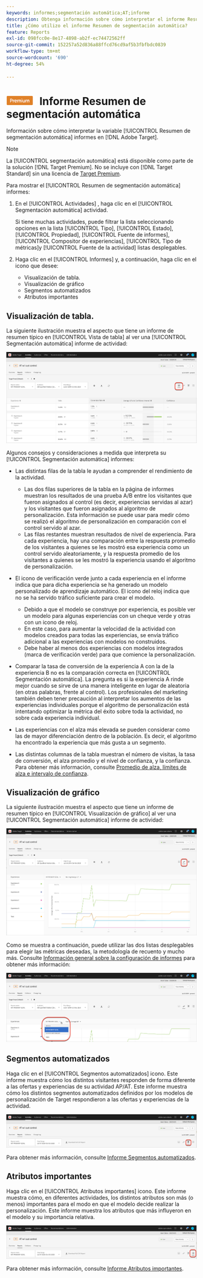 ```yaml
---
keywords: informes;segmentación automática;AT;informe
description: Obtenga información sobre cómo interpretar el informe Resumen de segmentación automática en Adobe Target. Desde este informe puede cambiar a los informes Segmentos automatizados y Atributos importantes.
title: ¿Cómo utilizo el informe Resumen de segmentación automática?
feature: Reports
exl-id: 098fcc0e-8e17-4898-ab2f-ec74472562ff
source-git-commit: 152257a52d836a88ffcd76cd9af5b3fbfbdc0839
workflow-type: tm+mt
source-wordcount: '690'
ht-degree: 54%

---
```


# ![PREMIUM](/help/main/assets/premium.png) Informe Resumen de segmentación automática

Información sobre cómo interpretar la variable [!UICONTROL Resumen de segmentación automática] informes en [!DNL Adobe Target].

>[!NOTE]
>
>La [!UICONTROL segmentación automática] está disponible como parte de la solución [!DNL Target Premium]. No se incluye con [!DNL Target Standard] sin una licencia de [Target Premium](/help/main/c-intro/intro.md#premium).

Para mostrar el [!UICONTROL Resumen de segmentación automática] informes:

1. En el [!UICONTROL Actividades] , haga clic en el [!UICONTROL Segmentación automática] actividad.

   Si tiene muchas actividades, puede filtrar la lista seleccionando opciones en la lista [!UICONTROL Tipo], [!UICONTROL Estado], [!UICONTROL Propiedad], [!UICONTROL Fuente de informes], [!UICONTROL Compositor de experiencias], [!UICONTROL Tipo de métricas]y [!UICONTROL Fuente de la actividad] listas desplegables.

1. Haga clic en el [!UICONTROL Informes] y, a continuación, haga clic en el icono que desee:

   * Visualización de tabla. 
   * Visualización de gráfico
   * Segmentos automatizados
   * Atributos importantes

## Visualización de tabla. 

La siguiente ilustración muestra el aspecto que tiene un informe de resumen típico en [!UICONTROL Vista de tabla] al ver una [!UICONTROL Segmentación automática] informe de actividad:

![Informe de vista de tabla de segmentación automática](/help/main/c-reports/assets/at-table-view.png)

Algunos consejos y consideraciones a medida que interpreta su [!UICONTROL Segmentación automática] informes:

* Las distintas filas de la tabla le ayudan a comprender el rendimiento de la actividad.

   * Las dos filas superiores de la tabla en la página de informes muestran los resultados de una prueba A/B entre los visitantes que fueron asignados al control (es decir, experiencias servidas al azar) y los visitantes que fueron asignados al algoritmo de personalización. Esta información se puede usar para medir cómo se realizó el algoritmo de personalización en comparación con el control servido al azar.
   * Las filas restantes muestran resultados de nivel de experiencia. Para cada experiencia, hay una comparación entre la respuesta promedio de los visitantes a quienes se les mostró esa experiencia como un control servido aleatoriamente, y la respuesta promedio de los visitantes a quienes se les mostró la experiencia usando el algoritmo de personalización.

* El icono de verificación verde junto a cada experiencia en el informe indica que para dicha experiencia se ha generado un modelo personalizado de aprendizaje automático. El icono del reloj indica que no se ha servido tráfico suficiente para crear el modelo.

   * Debido a que el modelo se construye por experiencia, es posible ver un modelo para algunas experiencias con un cheque verde y otras con un icono de reloj.
   * En este caso, para aumentar la velocidad de la actividad con modelos creados para todas las experiencias, se envía tráfico adicional a las experiencias con modelos no construidos.
   * Debe haber al menos dos experiencias con modelos integrados (marca de verificación verde) para que comience la personalización.

* Comparar la tasa de conversión de la experiencia A con la de la experiencia B no es la comparación correcta en [!UICONTROL Segmentación automática]. La pregunta es si la experiencia A rinde mejor cuando se sirve de una manera inteligente en lugar de aleatoria (en otras palabras, frente al control). Los profesionales del marketing también deben tener precaución al interpretar los aumentos de las experiencias individuales porque el algoritmo de personalización está intentando optimizar la métrica del éxito sobre toda la actividad, no sobre cada experiencia individual.
* Las experiencias con el alza más elevada se pueden considerar como las de mayor diferenciación dentro de la población. Es decir, el algoritmo ha encontrado la experiencia que más gusta a un segmento.
* Las distintas columnas de la tabla muestran el número de visitas, la tasa de conversión, el alza promedio y el nivel de confianza, y la confianza. Para obtener más información, consulte [Promedio de alza, límites de alza e intervalo de confianza](/help/main/c-reports/c-report-settings/average-lift-bounds-and-confidence-interval.md).

## Visualización de gráfico

La siguiente ilustración muestra el aspecto que tiene un informe de resumen típico en [!UICONTROL Visualización de gráfico] al ver una [!UICONTROL Segmentación automática] informe de actividad:

![Informe de vista de gráfico de segmentación automática](/help/main/c-reports/assets/at-graph-view.png)

Como se muestra a continuación, puede utilizar las dos listas desplegables para elegir las métricas deseadas, la metodología de recuento y mucho más. Consulte [Información general sobre la configuración de informes](/help/main/c-reports/c-report-settings/report-settings.md) para obtener más información:

![Informe de vista de gráfico de segmentación automática](/help/main/c-reports/assets/at-graph-view-2.png)

## Segmentos automatizados

Haga clic en el [!UICONTROL Segmentos automatizados] icono. Este informe muestra cómo los distintos visitantes responden de forma diferente a las ofertas y experiencias de su actividad AP/AT. Este informe muestra cómo los distintos segmentos automatizados definidos por los modelos de personalización de Target respondieron a las ofertas y experiencias de la actividad.

![Icono de segmentos automatizados](/help/main/c-reports/assets/icon-automated-sements.png)

Para obtener más información, consulte [Informe Segmentos automatizados](/help/main/c-reports/c-personalization-insights-reports/automated-segments-report.md).

## Atributos importantes

Haga clic en el [!UICONTROL Atributos importantes] icono. Este informe muestra cómo, en diferentes actividades, los distintos atributos son más (o menos) importantes para el modo en que el modelo decide realizar la personalización. Este informe muestra los atributos que más influyeron en el modelo y su importancia relativa.

![Icono Atributos importantes](/help/main/c-reports/assets/icon-important-attributes.png)

Para obtener más información, consulte [Informe Atributos importantes](/help/main/c-reports/c-personalization-insights-reports/important-attributes-report.md).
